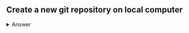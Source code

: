 ## Create a new git repository on local computer

<details><summary>Answer</summary>
<p>
#### yes, even hidden code blocks!
```bash
mkdir <your Direcotry Name>
cd <your Direcotry Name>
git init
```
</p>
</details>
